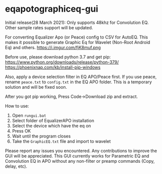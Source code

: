 # eqapotographiceq-gui
Initial release(28 March 2021): Only supports 48khz for Convolution EQ. Other sample rates support will be updated.

For converting Equalizer Apo (or Peace) config to CSV for AutoEQ. This makes it possible to generate Graphic Eq for Wavelet (Non-Root Android Eq) and others.
https://i.imgur.com/fjK8muf.png

Before use, please download python 3.7 and get pip:
https://www.python.org/downloads/release/python-379/
https://phoenixnap.com/kb/install-pip-windows

Also, apply a device selection filter in EQ APO/Peace first.
If you use peace, rename `peace.txt` to `config.txt` in the EQ APO folder. This is a temporary solution and will be fixed soon.

After you got pip working, Press Code->Download zip and extract.

How to use:
1. Open `rungui.bat`
2. Select folder of EqualizerAPO installation
3. Select the device which have the eq on
4. Press OK
5. Wait until the program closes
6. Take the `GraphicEQ.txt` file and import to wavelet

Please report any issues you encountered. Any contributions to improve the GUI will be appreciated. 
This GUI currently works for Parametric EQ and Convolution EQ in APO without any non-filter or preamp commands (Copy, delay, etc).
